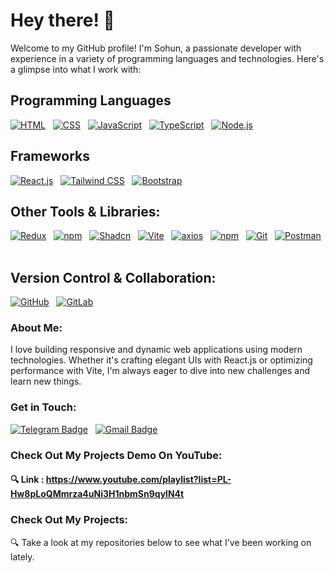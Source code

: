 # Hey there! 👋

Welcome to my GitHub profile! I'm Sohun, a passionate developer with experience in a variety of programming languages and technologies. Here's a glimpse into what I work with:

## Programming Languages

[![HTML](https://img.shields.io/badge/HTML5-E34F26?style=for-the-badge&logo=html5&logoColor=white)](https://github.com/sohunz)
&nbsp;
[![CSS](https://img.shields.io/badge/CSS3-1572B6?style=for-the-badge&logo=css3&logoColor=white)](https://github.com/sohunz)
&nbsp;
[![JavaScript](https://img.shields.io/badge/JavaScript-F7DF1E?style=for-the-badge&logo=javascript&logoColor=black)](https://github.com/sohunz)
&nbsp;
[![TypeScript](https://img.shields.io/badge/TypeScript-007ACC?style=for-the-badge&logo=typescript&logoColor=white)](https://github.com/sohunz)
&nbsp;
[![Node.js](https://img.shields.io/badge/Node.js-43853D?style=for-the-badge&logo=node.js&logoColor=white)](https://github.com/sohunz)

## Frameworks
[![React.js](https://img.shields.io/badge/React_JS-61DAFB?style=for-the-badge&logo=react&logoColor=black)](https://github.com/sohunz)
&nbsp;
[![Tailwind CSS](https://img.shields.io/badge/Tailwind_CSS-38B2AC?style=for-the-badge&logo=tailwind-css&logoColor=white)](https://github.com/sohunz)
&nbsp;
[![Bootstrap](https://img.shields.io/badge/Bootstrap-563D7C?style=for-the-badge&logo=bootstrap&logoColor=white)](https://github.com/sohunz)

## Other Tools & Libraries:
[![Redux](https://img.shields.io/badge/Redux-764ABC?style=for-the-badge&logo=redux&logoColor=white)](https://github.com/sohunz)
&nbsp;
[![npm](https://img.shields.io/badge/React_Query-CB3837?style=for-the-badge&logo=reactquery&logoColor=white)](https://github.com/sohunz)
&nbsp;
[![Shadcn](https://img.shields.io/badge/Shadcn/UI-272525?style=for-the-badge&logo=shadcnui&logoColor=white)](https://github.com/sohunz)
&nbsp;
[![Vite](https://img.shields.io/badge/Vite-646CFF?style=for-the-badge&logo=vite&logoColor=white)](https://github.com/sohunz)
&nbsp;
[![axios](https://img.shields.io/badge/axios.js-854195?style=for-the-badge&logo=axios&logoColor=5A29E4)](https://github.com/sohunz)
&nbsp;
[![npm](https://img.shields.io/badge/npm-CB3837?style=for-the-badge&logo=npm&logoColor=white)](https://github.com/sohunz)
&nbsp;
[![Git](https://img.shields.io/badge/Git-F05032?style=for-the-badge&logo=git&logoColor=white)](https://github.com/sohunz)
&nbsp;
[![Postman](https://img.shields.io/badge/Postman-FF6C37?style=for-the-badge&logo=postman&logoColor=white)](https://github.com/sohunz)
&nbsp;



## Version Control & Collaboration:
[![GitHub](https://img.shields.io/badge/GitHub-272525?style=for-the-badge&logo=github&logoColor=white)](https://github.com/sohunz)
&nbsp;
[![GitLab](https://img.shields.io/badge/GitLab-FCA121?style=for-the-badge&logo=gitlab&logoColor=white)](https://github.com/sohunz)

### About Me:
I love building responsive and dynamic web applications using modern technologies. Whether it's crafting elegant UIs with React.js or optimizing performance with Vite, I'm always eager to dive into new challenges and learn new things.

### Get in Touch:
[![Telegram Badge](https://img.shields.io/badge/Telegram-2CA5E0?style=for-the-badge&logo=telegram&logoColor=white)](https://t.me/sohunz)
&nbsp;
[![Gmail Badge](https://img.shields.io/badge/Gmail-D14836?style=for-the-badge&logo=gmail&logoColor=white)](mailto:sohunsall@gmail.com)

### Check Out My Projects Demo On YouTube:
#### 🔍 Link : https://www.youtube.com/playlist?list=PL-Hw8pLoQMmrza4uNi3H1nbmSn9qylN4t

### Check Out My Projects:
🔍 Take a look at my repositories below to see what I've been working on lately.

